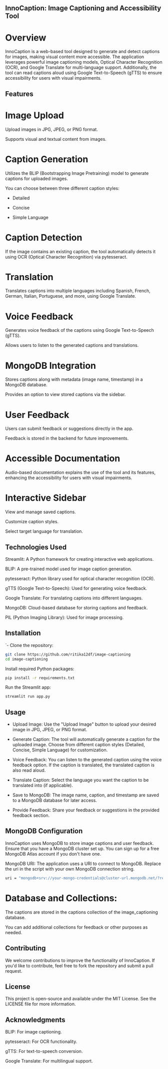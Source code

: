 ## InnoCaption: Image Captioning and Accessibility Tool

# Overview
InnoCaption is a web-based tool designed to generate and detect captions for images, making visual content more accessible. The application leverages powerful image captioning models, Optical Character Recognition (OCR), and Google Translate for multi-language support. Additionally, the tool can read captions aloud using Google Text-to-Speech (gTTS) to ensure accessibility for users with visual impairments.

## Features

# Image Upload

Upload images in JPG, JPEG, or PNG format.

Supports visual and textual content from images.

# Caption Generation

Utilizes the BLIP (Bootstrapping Image Pretraining) model to generate captions for uploaded images.

You can choose between three different caption styles:

- Detailed

- Concise

- Simple Language

# Caption Detection

If the image contains an existing caption, the tool automatically detects it using OCR (Optical Character Recognition) via pytesseract.

# Translation

Translates captions into multiple languages including Spanish, French, German, Italian, Portuguese, and more, using Google Translate.

# Voice Feedback

Generates voice feedback of the captions using Google Text-to-Speech (gTTS).

Allows users to listen to the generated captions and translations.

# MongoDB Integration

Stores captions along with metadata (image name, timestamp) in a MongoDB database.

Provides an option to view stored captions via the sidebar.

# User Feedback

Users can submit feedback or suggestions directly in the app.

Feedback is stored in the backend for future improvements.

# Accessible Documentation

Audio-based documentation explains the use of the tool and its features, enhancing the accessibility for users with visual impairments.

# Interactive Sidebar

View and manage saved captions.

Customize caption styles.

Select target language for translation.

## Technologies Used

Streamlit: A Python framework for creating interactive web applications.

BLIP: A pre-trained model used for image caption generation.

pytesseract: Python library used for optical character recognition (OCR).

gTTS (Google Text-to-Speech): Used for generating voice feedback.

Google Translate: For translating captions into different languages.

MongoDB: Cloud-based database for storing captions and feedback.

PIL (Python Imaging Library): Used for image processing.

## Installation

`- Clone the repository:

```bash
git clone https://github.com/ritika12df/image-captioning
cd image-captioning
```

Install required Python packages:

```bash
pip install -r requirements.txt
```
Run the Streamlit app:

```bash
streamlit run app.py
```
## Usage

- Upload Image: Use the "Upload Image" button to upload your desired image in JPG, JPEG, or PNG format.

- Generate Caption: The tool will automatically generate a caption for the uploaded image. Choose from different caption styles (Detailed, Concise, Simple Language) for customization.

- Voice Feedback: You can listen to the generated caption using the voice feedback option. If the caption is translated, the translated caption is also read aloud.

- Translate Caption: Select the language you want the caption to be translated into (if applicable).

- Save to MongoDB: The image name, caption, and timestamp are saved to a MongoDB database for later access.

- Provide Feedback: Share your feedback or suggestions in the provided feedback section.

## MongoDB Configuration

InnoCaption uses MongoDB to store image captions and user feedback. Ensure that you have a MongoDB cluster set up. You can sign up for a free MongoDB Atlas account if you don't have one.

MongoDB URI: The application uses a URI to connect to MongoDB. Replace the uri in the script with your own MongoDB connection string.

```bash
uri = "mongodb+srv://your-mongo-credentials@cluster-url.mongodb.net/?retryWrites=true&w=majority"
```
# Database and Collections:

The captions are stored in the captions collection of the image_captioning database.

You can add additional collections for feedback or other purposes as needed.

## Contributing

We welcome contributions to improve the functionality of InnoCaption. If you'd like to contribute, feel free to fork the repository and submit a pull request.

## License

This project is open-source and available under the MIT License. See the LICENSE file for more information.

## Acknowledgments

BLIP: For image captioning.

pytesseract: For OCR functionality.

gTTS: For text-to-speech conversion.

Google Translate: For multilingual support.
